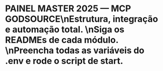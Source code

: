 # PAINEL MASTER 2025 — MCP GODSOURCE\nEstrutura, integração e automação total.  \nSiga os READMEs de cada módulo.  \nPreencha todas as variáveis do .env e rode o script de start.
